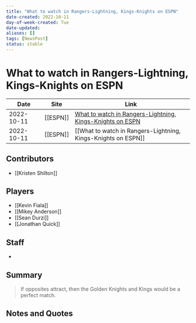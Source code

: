 ```yaml
---
title: "What to watch in Rangers-Lightning, Kings-Knights on ESPN"
date-created: 2022-10-11
day-of-week-created: Tue
date-updated: 
aliases: []
tags: [NewsPost]
status: stable
---
```


# What to watch in Rangers-Lightning, Kings-Knights on ESPN

Date | Site | Link
---|---|---
2022-10-11 | [[ESPN]]  | [What to watch in Rangers-Lightning, Kings-Knights on ESPN](https://www.espn.com/nhl/story/_/id/34769001/what-watch-rangers-lightning-kings-knights-espn#:~:text=Vegas%20Golden%20Knights%20at%20Los%20Angeles%20Kings)
2022-10-11 | [[ESPN]] | [[What to watch in Rangers-Lightning, Kings-Knights on ESPN]]

## Contributors
- [[Kristen Shilton]]


## Players
- [[Kevin Fiala]]
- [[Mikey Anderson]]
- [[Sean Durzi]]
- [[Jonathan Quick]]


## Staff
- 


## Summary
> If opposites attract, then the Golden Knights and Kings would be a perfect match.


## Notes and Quotes

